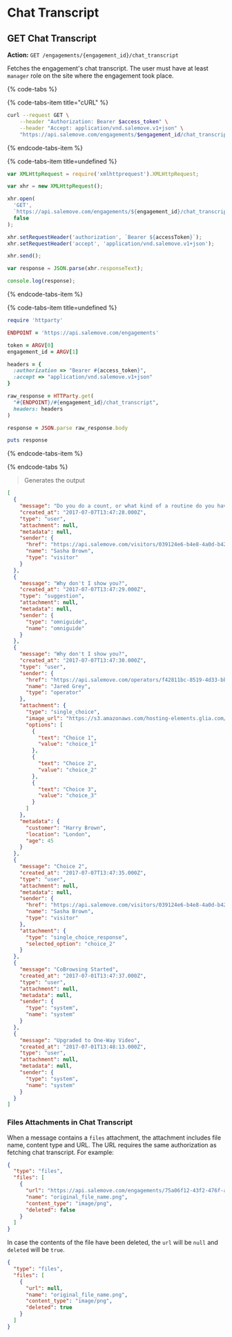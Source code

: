 # Chat Transcript

## GET Chat Transcript

**Action:** `GET /engagements/{engagement_id}/chat_transcript`

Fetches the engagement's chat transcript. The user must have at least `manager`
role on the site where the engagement took place.

{% code-tabs %}

{% code-tabs-item title="cURL" %}

```bash
curl --request GET \
    --header "Authorization: Bearer $access_token" \
    --header "Accept: application/vnd.salemove.v1+json" \
    "https://api.salemove.com/engagements/$engagement_id/chat_transcript"
```

{% endcode-tabs-item %}

{% code-tabs-item title=undefined %}

```javascript
var XMLHttpRequest = require('xmlhttprequest').XMLHttpRequest;

var xhr = new XMLHttpRequest();

xhr.open(
  'GET',
  `https://api.salemove.com/engagements/${engagement_id}/chat_transcript`,
  false
);

xhr.setRequestHeader('authorization', `Bearer ${accessToken}`);
xhr.setRequestHeader('accept', 'application/vnd.salemove.v1+json');

xhr.send();

var response = JSON.parse(xhr.responseText);

console.log(response);
```

{% endcode-tabs-item %}

{% code-tabs-item title=undefined %}

```ruby
require 'httparty'

ENDPOINT = 'https://api.salemove.com/engagements'

token = ARGV[0]
engagement_id = ARGV[1]

headers = {
  :authorization => "Bearer #{access_token}",
  :accept => "application/vnd.salemove.v1+json"
}

raw_response = HTTParty.get(
  "#{ENDPOINT}/#{engagement_id}/chat_transcript",
  headers: headers
)

response = JSON.parse raw_response.body

puts response
```

{% endcode-tabs-item %}

{% endcode-tabs %}

> Generates the output

```json
[
  {
    "message": "Do you do a count, or what kind of a routine do you have here?",
    "created_at": "2017-07-07T13:47:28.000Z",
    "type": "user",
    "attachment": null,
    "metadata": null,
    "sender": {
      "href": "https://api.salemove.com/visitors/039124e6-b4e8-4a0d-b420-5b6696c7ecb4",
      "name": "Sasha Brown",
      "type": "visitor"
    }
  },
  {
    "message": "Why don't I show you?",
    "created_at": "2017-07-07T13:47:29.000Z",
    "type": "suggestion",
    "attachment": null,
    "metadata": null,
    "sender": {
      "type": "omniguide",
      "name": "omniguide"
    }
  },
  {
    "message": "Why don't I show you?",
    "created_at": "2017-07-07T13:47:30.000Z",
    "type": "user",
    "sender": {
      "href": "https://api.salemove.com/operators/f42811bc-8519-4d33-bbb1-36d4555ecb0a",
      "name": "Jared Grey",
      "type": "operator"
    },
    "attachment": {
      "type": "single_choice",
      "image_url": "https://s3.amazonaws.com/hosting-elements.glia.com/Glia-OG.png",
      "options": [
        {
          "text": "Choice 1",
          "value": "choice_1"
        },
        {
          "text": "Choice 2",
          "value": "choice_2"
        },
        {
          "text": "Choice 3",
          "value": "choice_3"
        }
      ]
    },
    "metadata": {
      "customer": "Harry Brown",
      "location": "London",
      "age": 45
    }
  },
  {
    "message": "Choice 2",
    "created_at": "2017-07-07T13:47:35.000Z",
    "type": "user",
    "attachment": null,
    "metadata": null,
    "sender": {
      "href": "https://api.salemove.com/visitors/039124e6-b4e8-4a0d-b420-5b6696c7ecb4",
      "name": "Sasha Brown",
      "type": "visitor"
    },
    "attachment": {
      "type": "single_choice_response",
      "selected_option": "choice_2"
    }
  },
  {
    "message": "CoBrowsing Started",
    "created_at": "2017-07-01T13:47:37.000Z",
    "type": "user",
    "attachment": null,
    "metadata": null,
    "sender": {
      "type": "system",
      "name": "system"
    }
  },
  {
    "message": "Upgraded to One-Way Video",
    "created_at": "2017-07-01T13:48:13.000Z",
    "type": "user",
    "attachment": null,
    "metadata": null,
    "sender": {
      "type": "system",
      "name": "system"
    }
  }
]
```

### Files Attachments in Chat Transcript

When a message contains a `files` attachment, the attachment includes file name,
content type and URL. The URL requires the same authorization as fetching chat
transcript. For example:

```json
{
  "type": "files",
  "files": [
    {
      "url": "https://api.salemove.com/engagements/75a06f12-43f2-476f-a0fb-6a55b8630523/files/b9c6c3ad-fb3a-479d-aa03-8877ac1ae380",
      "name": "original_file_name.png",
      "content_type": "image/png",
      "deleted": false
    }
  ]
}
```

In case the contents of the file have been deleted, the `url` will be `null` and
`deleted` will be `true`.

```json
{
  "type": "files",
  "files": [
    {
      "url": null,
      "name": "original_file_name.png",
      "content_type": "image/png",
      "deleted": true
    }
  ]
}
```
